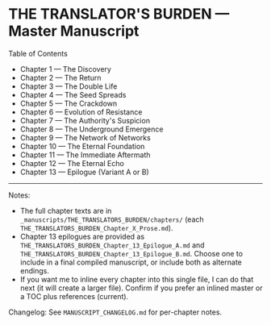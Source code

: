 # THE TRANSLATOR'S BURDEN — Master Manuscript

Table of Contents
- Chapter 1 — The Discovery
- Chapter 2 — The Return
- Chapter 3 — The Double Life
- Chapter 4 — The Seed Spreads
- Chapter 5 — The Crackdown
- Chapter 6 — Evolution of Resistance
- Chapter 7 — The Authority's Suspicion
- Chapter 8 — The Underground Emergence
- Chapter 9 — The Network of Networks
- Chapter 10 — The Eternal Foundation
- Chapter 11 — The Immediate Aftermath
- Chapter 12 — The Eternal Echo
- Chapter 13 — Epilogue (Variant A or B)

---

Notes:
- The full chapter texts are in `_manuscripts/THE_TRANSLATORS_BURDEN/chapters/` (each `THE_TRANSLATORS_BURDEN_Chapter_X_Prose.md`).
- Chapter 13 epilogues are provided as `THE_TRANSLATORS_BURDEN_Chapter_13_Epilogue_A.md` and `THE_TRANSLATORS_BURDEN_Chapter_13_Epilogue_B.md`. Choose one to include in a final compiled manuscript, or include both as alternate endings.
- If you want me to inline every chapter into this single file, I can do that next (it will create a larger file). Confirm if you prefer an inlined master or a TOC plus references (current).

Changelog: See `MANUSCRIPT_CHANGELOG.md` for per-chapter notes.
